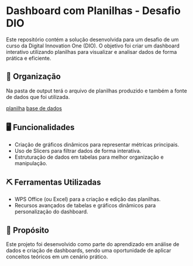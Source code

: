 # Dashboard com Planilhas - Desafio DIO
Este repositório contém a solução desenvolvida para um desafio de um curso da Digital Innovation One (DIO). O objetivo foi criar um dashboard interativo utilizando planilhas para visualizar e analisar dados de forma prática e eficiente.

## 📝 Organização
Na pasta de output terá o arquivo de planilhas produzido e também a fonte de dados que foi utilizada.

[planilha](./output/planilhas_inteligentes)
[base de dados](./output/base_de_dados)

## 🖥️ Funcionalidades
- Criação de gráficos dinâmicos para representar métricas principais.
- Uso de Slicers para filtrar dados de forma interativa.
- Estruturação de dados em tabelas para melhor organização e manipulação.

## ⛏️ Ferramentas Utilizadas
- WPS Office (ou Excel) para a criação e edição das planilhas.
- Recursos avançados de tabelas e gráficos dinâmicos para personalização do dashboard.

## 🔎 Propósito
Este projeto foi desenvolvido como parte do aprendizado em análise de dados e criação de dashboards, sendo uma oportunidade de aplicar conceitos teóricos em um cenário prático.
